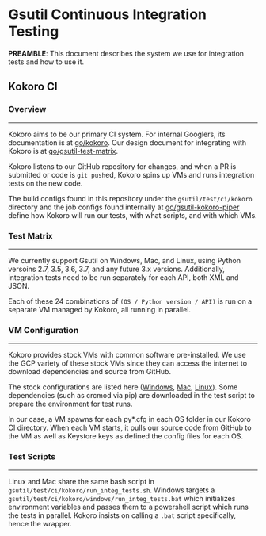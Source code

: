 # Gsutil Continuous Integration Testing

**PREAMBLE**: This document describes the system we use for integration tests and how to use it.

## Kokoro CI

### Overview
-----

Kokoro aims to be our primary CI system. For internal Googlers, its documentation is at [go/kokoro](http://go/kokoro). Our design document for integrating with Kokoro is at [go/gsutil-test-matrix](http://go/gsutil-test-matrix).

Kokoro listens to our GitHub repository for changes, and when a PR is submitted or code is `git push`ed, Kokoro spins up VMs and runs integration tests on the new code.

The build configs found in this repository under the `gsutil/test/ci/kokoro` directory and the job configs found internally at [go/gsutil-kokoro-piper](http://go/gsutil-kokoro-piper) define how Kokoro will run our tests, with what scripts, and with which VMs.

### Test Matrix
-----

We currently support Gsutil on Windows, Mac, and Linux, using Python versoins 2.7, 3.5, 3.6, 3.7, and any future 3.x versions. Additionally, integration tests need to be run separately for each API, both XML and JSON.

Each of these 24 combinations of `(OS / Python version / API)` is run on a separate VM managed by Kokoro, all running in parallel. 

### VM Configuration
-----

Kokoro provides stock VMs with common software pre-installed. We use the GCP variety of these stock VMs since they can access the internet to download dependencies and source from GitHub.

The stock configurations are listed here ([Windows](http://go/gcp-windows-vm-configuration-v2k), [Mac](http://go/kokoro-macos-external-configuration), [Linux](http://gcp-ubuntu-vm-configuration-v2b)). Some dependencies (such as crcmod via pip) are downloaded in the test script to prepare the environment for test runs.

In our case, a VM spawns for each py*.cfg in each OS folder in our Kokoro CI directory. When each VM starts, it pulls our source code from GitHub to the VM as well as Keystore keys as defined the config files for each OS.

### Test Scripts
-----

Linux and Mac share the same bash script in `gsutil/test/ci/kokoro/run_integ_tests.sh`. Windows targets a `gsutil/test/ci/kokoro/windows/run_integ_tests.bat` which initializes environment variables and passes them to a powershell script which runs the tests in parallel. Kokoro insists on calling a `.bat` script specifically, hence the wrapper.
